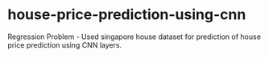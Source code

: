 # house-price-prediction-using-cnn
Regression Problem - Used singapore house dataset for prediction of house price prediction using CNN layers.
